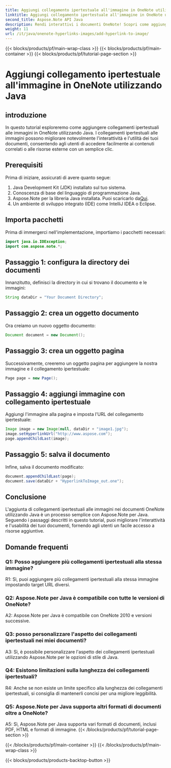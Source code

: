 ```yaml
---
title: Aggiungi collegamento ipertestuale all'immagine in OneNote utilizzando Java
linktitle: Aggiungi collegamento ipertestuale all'immagine in OneNote utilizzando Java
second_title: Aspose.Note API Java
description: Rendi interattivi i documenti OneNote! Scopri come aggiungere collegamenti ipertestuali alle immagini in Java con Aspose.Note. Semplici passaggi ed esempi di codice inclusi! #OneNote #Java #Aspose
weight: 11
url: /it/java/onenote-hyperlinks-images/add-hyperlink-to-image/
---
```


{{< blocks/products/pf/main-wrap-class >}}
{{< blocks/products/pf/main-container >}}
{{< blocks/products/pf/tutorial-page-section >}}

# Aggiungi collegamento ipertestuale all'immagine in OneNote utilizzando Java

## introduzione

In questo tutorial esploreremo come aggiungere collegamenti ipertestuali alle immagini in OneNote utilizzando Java. I collegamenti ipertestuali alle immagini possono migliorare notevolmente l'interattività e l'utilità dei tuoi documenti, consentendo agli utenti di accedere facilmente ai contenuti correlati o alle risorse esterne con un semplice clic.

## Prerequisiti

Prima di iniziare, assicurati di avere quanto segue:

1. Java Development Kit (JDK) installato sul tuo sistema.
2. Conoscenza di base del linguaggio di programmazione Java.
3.  Aspose.Note per la libreria Java installata. Puoi scaricarlo da[Qui](https://releases.aspose.com/note/java/).
4. Un ambiente di sviluppo integrato (IDE) come IntelliJ IDEA o Eclipse.

## Importa pacchetti

Prima di immergerci nell'implementazione, importiamo i pacchetti necessari:

```java
import java.io.IOException;
import com.aspose.note.*;
```

## Passaggio 1: configura la directory dei documenti

Innanzitutto, definisci la directory in cui si trovano il documento e le immagini:

```java
String dataDir = "Your Document Directory";
```

## Passaggio 2: crea un oggetto documento

Ora creiamo un nuovo oggetto documento:

```java
Document document = new Document();
```

## Passaggio 3: crea un oggetto pagina

Successivamente, creeremo un oggetto pagina per aggiungere la nostra immagine e il collegamento ipertestuale:

```java
Page page = new Page();
```

## Passaggio 4: aggiungi immagine con collegamento ipertestuale

Aggiungi l'immagine alla pagina e imposta l'URL del collegamento ipertestuale:

```java
Image image = new Image(null, dataDir + "image1.jpg");
image.setHyperlinkUrl("http://www.aspose.com");
page.appendChildLast(image);
```

## Passaggio 5: salva il documento

Infine, salva il documento modificato:

```java
document.appendChildLast(page);
document.save(dataDir + "HyperlinkToImage_out.one");
```

## Conclusione

L'aggiunta di collegamenti ipertestuali alle immagini nei documenti OneNote utilizzando Java è un processo semplice con Aspose.Note per Java. Seguendo i passaggi descritti in questo tutorial, puoi migliorare l'interattività e l'usabilità dei tuoi documenti, fornendo agli utenti un facile accesso a risorse aggiuntive.

## Domande frequenti

### Q1: Posso aggiungere più collegamenti ipertestuali alla stessa immagine?

R1: Sì, puoi aggiungere più collegamenti ipertestuali alla stessa immagine impostando target URL diversi.

### Q2: Aspose.Note per Java è compatibile con tutte le versioni di OneNote?

A2: Aspose.Note per Java è compatibile con OneNote 2010 e versioni successive.

### Q3: posso personalizzare l'aspetto dei collegamenti ipertestuali nei miei documenti?

A3: Sì, è possibile personalizzare l'aspetto dei collegamenti ipertestuali utilizzando Aspose.Note per le opzioni di stile di Java.

### Q4: Esistono limitazioni sulla lunghezza dei collegamenti ipertestuali?

R4: Anche se non esiste un limite specifico alla lunghezza dei collegamenti ipertestuali, si consiglia di mantenerli concisi per una migliore leggibilità.

### Q5: Aspose.Note per Java supporta altri formati di documenti oltre a OneNote?

A5: Sì, Aspose.Note per Java supporta vari formati di documenti, inclusi PDF, HTML e formati di immagine.
{{< /blocks/products/pf/tutorial-page-section >}}

{{< /blocks/products/pf/main-container >}}
{{< /blocks/products/pf/main-wrap-class >}}

{{< blocks/products/products-backtop-button >}}

